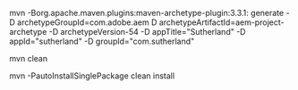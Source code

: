 mvn -Borg.apache.maven.plugins:maven-archetype-plugin:3.3.1: generate -D archetypeGroupId=com.adobe.aem D archetypeArtifactId=aem-project-archetype -D archetypeVersion-54 -D appTitle="Sutherland" -D appId="sutherland" -D groupId="com.sutherland"

mvn clean

mvn -PautoInstallSinglePackage clean install